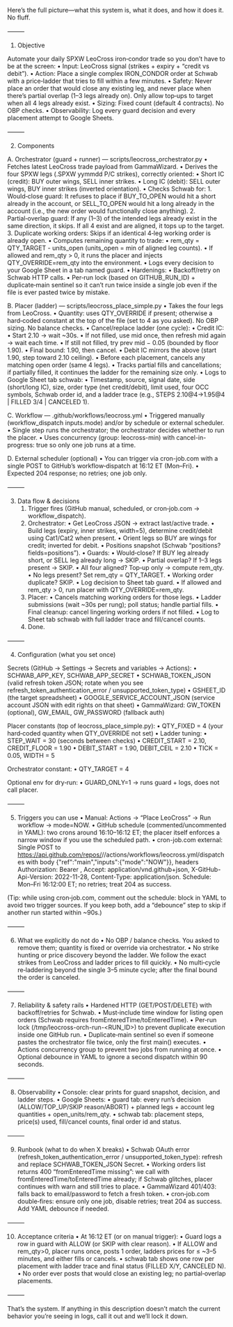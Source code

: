 Here’s the full picture—what this system is, what it does, and how it does it. No fluff.

⸻

1) Objective

Automate your daily SPXW LeoCross iron‑condor trade so you don’t have to be at the screen:
	•	Input: LeoCross signal (strikes + expiry + “credit vs debit”).
	•	Action: Place a single complex IRON_CONDOR order at Schwab with a price‑ladder that tries to fill within a few minutes.
	•	Safety: Never place an order that would close any existing leg, and never place when there’s partial overlap (1–3 legs already on). Only allow top‑ups to target when all 4 legs already exist.
	•	Sizing: Fixed count (default 4 contracts). No OBP checks.
	•	Observability: Log every guard decision and every placement attempt to Google Sheets.

⸻

2) Components

A. Orchestrator (guard + runner) — scripts/leocross_orchestrator.py
	•	Fetches latest LeoCross trade payload from GammaWizard.
	•	Derives the four SPXW legs (.SPXW yymmdd P/C strikes), correctly oriented:
	•	Short IC (credit): BUY outer wings, SELL inner strikes.
	•	Long IC (debit): SELL outer wings, BUY inner strikes (inverted orientation).
	•	Checks Schwab for:
	1.	Would‑close guard: It refuses to place if BUY_TO_OPEN would hit a short already in the account, or SELL_TO_OPEN would hit a long already in the account (i.e., the new order would functionally close anything).
	2.	Partial‑overlap guard: If any (1–3) of the intended legs already exist in the same direction, it skips. If all 4 exist and are aligned, it tops up to the target.
	3.	Duplicate working orders: Skips if an identical 4‑leg working order is already open.
	•	Computes remaining quantity to trade:
	•	rem_qty = QTY_TARGET - units_open (units_open = min of aligned leg counts).
	•	If allowed and rem_qty > 0, it runs the placer and injects QTY_OVERRIDE=rem_qty into the environment.
	•	Logs every decision to your Google Sheet in a tab named guard.
	•	Hardenings:
	•	Backoff/retry on Schwab HTTP calls.
	•	Per‑run lock (based on GITHUB_RUN_ID) + duplicate‑main sentinel so it can’t run twice inside a single job even if the file is ever pasted twice by mistake.

B. Placer (ladder) — scripts/leocross_place_simple.py
	•	Takes the four legs from LeoCross.
	•	Quantity: uses QTY_OVERRIDE if present; otherwise a hard‑coded constant at the top of the file (set to 4 as you asked). No OBP sizing. No balance checks.
	•	Cancel/replace ladder (one cycle):
	•	Credit IC:
	•	Start 2.10 → wait ~30s.
	•	If not filled, use mid once, then refresh mid again → wait each time.
	•	If still not filled, try prev mid − 0.05 (bounded by floor 1.90).
	•	Final bound: 1.90, then cancel.
	•	Debit IC mirrors the above (start 1.90, step toward 2.10 ceiling).
	•	Before each placement, cancels any matching open order (same 4 legs).
	•	Tracks partial fills and cancellations; if partially filled, it continues the ladder for the remaining size only.
	•	Logs to Google Sheet tab schwab:
	•	Timestamp, source, signal date, side (short/long IC), size, order type (net credit/debit), limit used, four OCC symbols, Schwab order id, and a ladder trace (e.g., STEPS 2.10@4→1.95@4 | FILLED 3/4 | CANCELED 1).

C. Workflow — .github/workflows/leocross.yml
	•	Triggered manually (workflow_dispatch inputs.mode) and/or by schedule or external scheduler.
	•	Single step runs the orchestrator; the orchestrator decides whether to run the placer.
	•	Uses concurrency (group: leocross-min) with cancel-in-progress: true so only one job runs at a time.

D. External scheduler (optional)
	•	You can trigger via cron-job.com with a single POST to GitHub’s workflow‑dispatch at 16:12 ET (Mon–Fri).
	•	Expected 204 response; no retries; one job only.

⸻

3) Data flow & decisions
	1.	Trigger fires (GitHub manual, scheduled, or cron‑job.com -> workflow_dispatch).
	2.	Orchestrator:
	•	Get LeoCross JSON → extract last/active trade.
	•	Build legs (expiry, inner strikes, width=5), determine credit/debit using Cat1/Cat2 when present.
	•	Orient legs so BUY are wings for credit; inverted for debit.
	•	Positions snapshot (Schwab “positions?fields=positions”).
	•	Guards:
	•	Would‑close? If BUY leg already short, or SELL leg already long → SKIP.
	•	Partial overlap? If 1–3 legs present → SKIP.
	•	All four aligned? Top‑up only → compute rem_qty.
	•	No legs present? Set rem_qty = QTY_TARGET.
	•	Working order duplicate? SKIP.
	•	Log decision to Sheet tab guard.
	•	If allowed and rem_qty > 0, run placer with QTY_OVERRIDE=rem_qty.
	3.	Placer:
	•	Cancels matching working orders for those legs.
	•	Ladder submissions (wait ~30s per rung); poll status; handle partial fills.
	•	Final cleanup: cancel lingering working orders if not filled.
	•	Log to Sheet tab schwab with full ladder trace and fill/cancel counts.
	4.	Done.

⸻

4) Configuration (what you set once)

Secrets (GitHub → Settings → Secrets and variables → Actions):
	•	SCHWAB_APP_KEY, SCHWAB_APP_SECRET
	•	SCHWAB_TOKEN_JSON (valid refresh token JSON; rotate when you see refresh_token_authentication_error / unsupported_token_type)
	•	GSHEET_ID (the target spreadsheet)
	•	GOOGLE_SERVICE_ACCOUNT_JSON (service account JSON with edit rights on that sheet)
	•	GammaWizard: GW_TOKEN (optional), GW_EMAIL, GW_PASSWORD (fallback auth)

Placer constants (top of leocross_place_simple.py):
	•	QTY_FIXED = 4 (your hard‑coded quantity when QTY_OVERRIDE not set)
	•	Ladder tuning:
	•	STEP_WAIT = 30 (seconds between checks)
	•	CREDIT_START = 2.10, CREDIT_FLOOR = 1.90
	•	DEBIT_START = 1.90, DEBIT_CEIL = 2.10
	•	TICK = 0.05, WIDTH = 5

Orchestrator constant:
	•	QTY_TARGET = 4

Optional env for dry‑run:
	•	GUARD_ONLY=1 → runs guard + logs, does not call placer.

⸻

5) Triggers you can use
	•	Manual: Actions → “Place LeoCross” → Run workflow → mode=NOW.
	•	GitHub schedule (commented/uncommented in YAML): two crons around 16:10–16:12 ET; the placer itself enforces a narrow window if you use the scheduled path.
	•	cron-job.com external: Single POST to
https://api.github.com/repos/<owner>/<repo>/actions/workflows/leocross.yml/dispatches
with body {"ref":"main","inputs":{"mode":"NOW"}}, headers Authorization: Bearer <PAT>, Accept: application/vnd.github+json, X-GitHub-Api-Version: 2022-11-28, Content-Type: application/json.
Schedule: Mon–Fri 16:12:00 ET; no retries; treat 204 as success.

(Tip: while using cron‑job.com, comment out the schedule: block in YAML to avoid two trigger sources. If you keep both, add a “debounce” step to skip if another run started within ~90s.)

⸻

6) What we explicitly do not do
	•	No OBP / balance checks. You asked to remove them; quantity is fixed or override via orchestrator.
	•	No strike hunting or price discovery beyond the ladder. We follow the exact strikes from LeoCross and ladder prices to fill quickly.
	•	No multi‑cycle re‑laddering beyond the single 3–5 minute cycle; after the final bound the order is canceled.

⸻

7) Reliability & safety rails
	•	Hardened HTTP (GET/POST/DELETE) with backoff/retries for Schwab.
	•	Must‑include time window for listing open orders (Schwab requires fromEnteredTime/toEnteredTime).
	•	Per‑run lock (/tmp/leocross-orch-run-<RUN_ID>) to prevent duplicate execution inside one GitHub run.
	•	Duplicate‑main sentinel so even if someone pastes the orchestrator file twice, only the first main() executes.
	•	Actions concurrency group to prevent two jobs from running at once.
	•	Optional debounce in YAML to ignore a second dispatch within 90 seconds.

⸻

8) Observability
	•	Console: clear prints for guard snapshot, decision, and ladder steps.
	•	Google Sheets:
	•	guard tab: every run’s decision (ALLOW/TOP_UP/SKIP reason/ABORT) + planned legs + account leg quantities + open_units/rem_qty.
	•	schwab tab: placement steps, price(s) used, fill/cancel counts, final order id and status.

⸻

9) Runbook (what to do when X breaks)
	•	Schwab OAuth error (refresh_token_authentication_error / unsupported_token_type):
refresh and replace SCHWAB_TOKEN_JSON Secret.
	•	Working orders list returns 400 “fromEnteredTime missing”:
we call with fromEnteredTime/toEnteredTime already; if Schwab glitches, placer continues with warn and still tries to place.
	•	GammaWizard 401/403: falls back to email/password to fetch a fresh token.
	•	cron‑job.com double‑fires: ensure only one job, disable retries; treat 204 as success. Add YAML debounce if needed.

⸻

10) Acceptance criteria
	•	At 16:12 ET (or on manual trigger):
	•	Guard logs a row in guard with ALLOW (or SKIP with clear reason).
	•	If ALLOW and rem_qty>0, placer runs once, posts 1 order, ladders prices for ≤ ~3–5 minutes, and either fills or cancels.
	•	schwab tab shows one row per placement with ladder trace and final status (FILLED X/Y, CANCELED N).
	•	No order ever posts that would close an existing leg; no partial‑overlap placements.

⸻

That’s the system. If anything in this description doesn’t match the current behavior you’re seeing in logs, call it out and we’ll lock it down.
